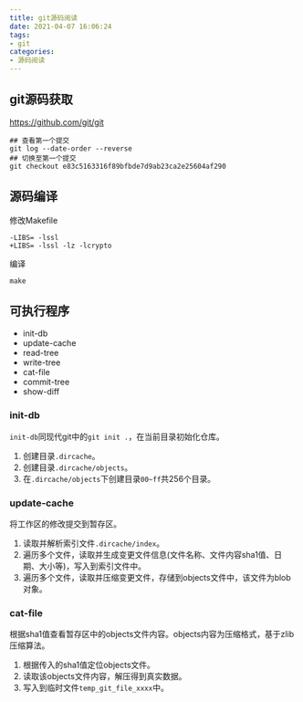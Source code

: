 ```yaml
---
title: git源码阅读
date: 2021-04-07 16:06:24
tags: 
- git
categories:
- 源码阅读
---
```


## git源码获取

<https://github.com/git/git>

```shell
## 查看第一个提交
git log --date-order --reverse
## 切换至第一个提交
git checkout e83c5163316f89bfbde7d9ab23ca2e25604af290
```

## 源码编译

修改Makefile

```shell
-LIBS= -lssl
+LIBS= -lssl -lz -lcrypto
```

编译

```shell
make
```

## 可执行程序

- init-db
- update-cache
- read-tree
- write-tree
- cat-file
- commit-tree
- show-diff

### init-db

`init-db`同现代git中的`git init .`，在当前目录初始化仓库。

1. 创建目录`.dircache`。
2. 创建目录`.dircache/objects`。
3. 在`.dircache/objects`下创建目录`00~ff`共256个目录。

### update-cache

将工作区的修改提交到暂存区。

1. 读取并解析索引文件`.dircache/index`。
2. 遍历多个文件，读取并生成变更文件信息(文件名称、文件内容sha1值、日期、大小等)，写入到索引文件中。
3. 遍历多个文件，读取并压缩变更文件，存储到objects文件中，该文件为blob对象。

### cat-file

根据sha1值查看暂存区中的objects文件内容。objects内容为压缩格式，基于zlib压缩算法。

1. 根据传入的sha1值定位objects文件。
2. 读取该objects文件内容，解压得到真实数据。
3. 写入到临时文件`temp_git_file_xxxx`中。
